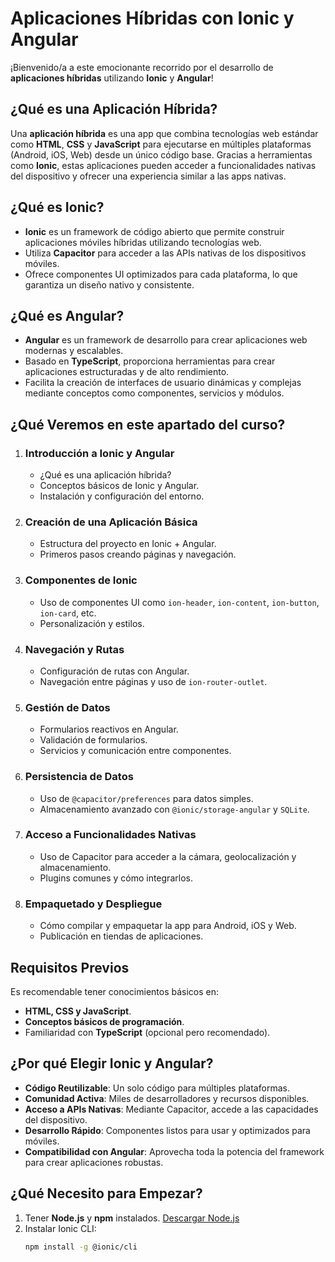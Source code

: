 # Aplicaciones Híbridas con Ionic y Angular 

¡Bienvenido/a a este emocionante recorrido por el desarrollo de **aplicaciones híbridas** utilizando **Ionic** y **Angular**! 


## **¿Qué es una Aplicación Híbrida?**
Una **aplicación híbrida** es una app que combina tecnologías web estándar como **HTML**, **CSS** y **JavaScript** para ejecutarse en múltiples plataformas (Android, iOS, Web) desde un único código base. Gracias a herramientas como **Ionic**, estas aplicaciones pueden acceder a funcionalidades nativas del dispositivo y ofrecer una experiencia similar a las apps nativas.


## **¿Qué es Ionic?**
- **Ionic** es un framework de código abierto que permite construir aplicaciones móviles híbridas utilizando tecnologías web.
- Utiliza **Capacitor** para acceder a las APIs nativas de los dispositivos móviles.
- Ofrece componentes UI optimizados para cada plataforma, lo que garantiza un diseño nativo y consistente.


## **¿Qué es Angular?**
- **Angular** es un framework de desarrollo para crear aplicaciones web modernas y escalables.
- Basado en **TypeScript**, proporciona herramientas para crear aplicaciones estructuradas y de alto rendimiento.
- Facilita la creación de interfaces de usuario dinámicas y complejas mediante conceptos como componentes, servicios y módulos.


## **¿Qué Veremos en este apartado del curso?**

1. ### **Introducción a Ionic y Angular**
   - ¿Qué es una aplicación híbrida?
   - Conceptos básicos de Ionic y Angular.
   - Instalación y configuración del entorno.

2. ### **Creación de una Aplicación Básica**
   - Estructura del proyecto en Ionic + Angular.
   - Primeros pasos creando páginas y navegación.

3. ### **Componentes de Ionic**
   - Uso de componentes UI como `ion-header`, `ion-content`, `ion-button`, `ion-card`, etc.
   - Personalización y estilos.

4. ### **Navegación y Rutas**
   - Configuración de rutas con Angular.
   - Navegación entre páginas y uso de `ion-router-outlet`.

5. ### **Gestión de Datos**
   - Formularios reactivos en Angular.
   - Validación de formularios.
   - Servicios y comunicación entre componentes.

6. ### **Persistencia de Datos**
   - Uso de `@capacitor/preferences` para datos simples.
   - Almacenamiento avanzado con `@ionic/storage-angular` y `SQLite`.

7. ### **Acceso a Funcionalidades Nativas**
   - Uso de Capacitor para acceder a la cámara, geolocalización y almacenamiento.
   - Plugins comunes y cómo integrarlos.

8. ### **Empaquetado y Despliegue**
   - Cómo compilar y empaquetar la app para Android, iOS y Web.
   - Publicación en tiendas de aplicaciones.


## **Requisitos Previos**
Es recomendable tener conocimientos básicos en:

- **HTML, CSS y JavaScript**.
- **Conceptos básicos de programación**.
- Familiaridad con **TypeScript** (opcional pero recomendado).

## **¿Por qué Elegir Ionic y Angular?**
- **Código Reutilizable**: Un solo código para múltiples plataformas.  
- **Comunidad Activa**: Miles de desarrolladores y recursos disponibles.  
- **Acceso a APIs Nativas**: Mediante Capacitor, accede a las capacidades del dispositivo.  
- **Desarrollo Rápido**: Componentes listos para usar y optimizados para móviles.  
- **Compatibilidad con Angular**: Aprovecha toda la potencia del framework para crear aplicaciones robustas.

## **¿Qué Necesito para Empezar?**
1. Tener **Node.js** y **npm** instalados. [Descargar Node.js](https://nodejs.org/)  
2. Instalar Ionic CLI:
   ```bash
   npm install -g @ionic/cli
